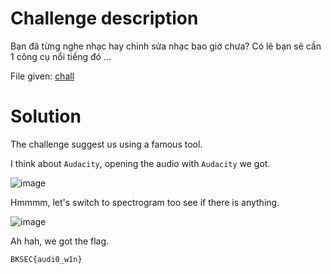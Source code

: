 # Challenge description
Bạn đã từng nghe nhạc hay chỉnh sửa nhạc bao giờ chưa? Có lẽ bạn sẽ cần 1 công cụ nổi tiếng đó ...

File given: [chall](Challenge_files/Audio_baby/chall)
# Solution
The challenge suggest us using a famous tool.

I think about `Audacity`, opening the audio with `Audacity` we got.

![image](https://github.com/user-attachments/assets/c670b48f-2904-453f-bf15-a5b4b3dd09ca)

Hmmmm, let's switch to spectrogram too see if there is anything.

![image](https://github.com/user-attachments/assets/ab123d97-1eb7-42e4-993c-de6cccd00c13)

Ah hah, we got the flag.

```BKSEC{audi0_w1n}```
